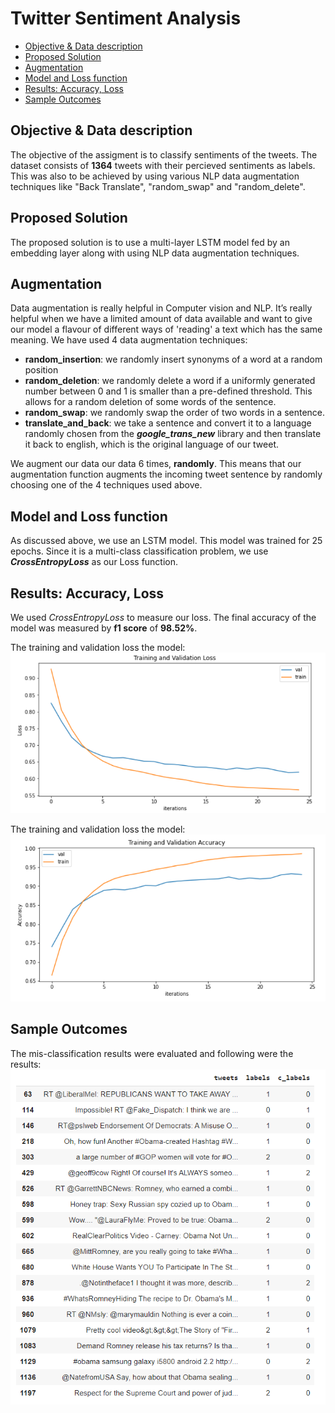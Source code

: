 # Twitter Sentiment Analysis 


- [Objective & Data description](#objective--data-description)
- [Proposed Solution](#proposed-solution)
- [Augmentation](#augmentation)
- [Model and Loss function](#model-and-loss-function)
- [Results: Accuracy, Loss](#results-accuracy-loss)
- [Sample Outcomes](#sample-outcomes)


## Objective & Data description
The objective of the assigment is to classify sentiments of the tweets. The dataset consists of **1364** tweets with their percieved sentiments as labels. This was also to be achieved by using various NLP data augmentation techniques like "Back Translate", "random_swap" and "random_delete".

## Proposed Solution
The proposed solution is to use a multi-layer LSTM model fed by an embedding layer along with using NLP data augmentation techniques.

## Augmentation
Data augmentation is really helpful in Computer vision and NLP. It’s really helpful when we have a limited amount of data available and want to give our model a flavour of different ways of 'reading' a text which has the same meaning. We have used 4 data augmentation techniques:
- **random_insertion**: we randomly insert synonyms of a word at a random position
- **random_deletion**: we randomly delete a word if a uniformly generated number between 0 and 1 is smaller than a pre-defined threshold. This allows for a random deletion of some words of the sentence.
- **random_swap**: we randomly swap the order of two words in a sentence.
- **translate_and_back**: we take a sentence and convert it to a language randomly chosen from the **_google_trans_new_** library and then translate it back to english, which is the original language of our tweet.

We augment our data our data 6 times, **randomly**. This means that our augmentation function augments the incoming tweet sentence by randomly choosing one of the 4 techniques used above. 



## Model and Loss function
As discussed above, we use an LSTM model. This model was trained for 25 epochs.
Since it is a multi-class classification problem, we use **_CrossEntropyLoss_** as our Loss function.

## Results: Accuracy, Loss
We used _CrossEntropyLoss_ to measure our loss. The final accuracy of the model was measured by **f1 score** of **98.52%**. 

The training and validation loss the model:
![](Train_validation_loss.png)

The training and validation loss the model:
![](Train_validation_accuracy.png)


## Sample Outcomes
The mis-classification results were evaluated and following were the results:
![](Non_matching_predicted_labels.png)















